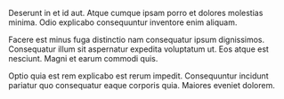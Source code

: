Deserunt in et id aut. Atque cumque ipsam porro et dolores molestias minima. Odio explicabo consequuntur inventore enim aliquam.
 Facere est minus fuga distinctio nam consequatur ipsum dignissimos. Consequatur illum sit aspernatur expedita voluptatum ut. Eos atque est nesciunt. Magni et earum commodi quis.
 Optio quia est rem explicabo est rerum impedit. Consequuntur incidunt pariatur quo consequatur eaque corporis quia. Maiores eveniet dolorem.